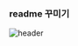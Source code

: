 ### readme 꾸미기
![header](https://capsule-render.vercel.app/api?type=waving&color=auto&height=300&ion=header&text=Welcome!😊&desc=This%20is%20JaeJae%20playground.%20&fontSize=90&descSize=30&fontColor=ffffff&fontAlignY=40)
